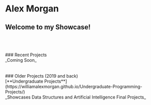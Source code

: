 # Alex Morgan
## Welcome to my Showcase!
<br/>
<br/>
<br/>
### Recent Projects
<br/>
_Coming Soon_
<br/>
<br/>
<br/>
### Older Projects (2019 and back)
<br/>
[**Undergraduate Projects**](https://williamalexmorgan.github.io/Undergraduate-Programming-Projects/)
<br/>
_Showcases Data Structures and Artificial Intelligence Final Projects_
